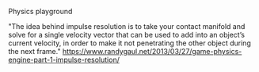 Physics playground

"The idea behind impulse resolution is to take your contact manifold and solve for a single velocity vector that can be used to add into an object’s current velocity, in order to make it not penetrating the other object during the next frame."
https://www.randygaul.net/2013/03/27/game-physics-engine-part-1-impulse-resolution/
